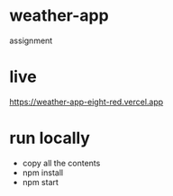 # weather-app
assignment

# live
https://weather-app-eight-red.vercel.app

# run locally 
* copy all the contents 
* npm install
* npm start
